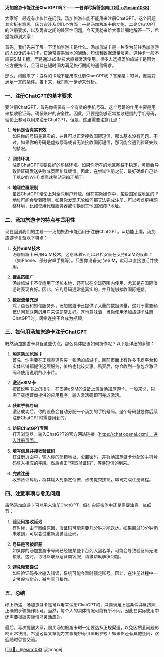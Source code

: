 **汤加旅游卡能注册ChatGPT吗？——一份详尽解答指南[[TG💪+ @esim1088](https://t.me/s/esim1088)]**

大家好！最近有小伙伴在问我，汤加旅游卡能不能用来注册ChatGPT。这个问题其实挺有意思，因为它涉及到几个方面：一是汤加旅游卡的功能，二是ChatGPT的注册要求，以及两者之间的兼容性问题。今天我就来给大家详细地解答一下，希望能帮到大家！

首先，我们先来了解一下汤加旅游卡是什么。汤加旅游卡是一种专为前往汤加旅游的人设计的手机卡，它通常提供当地的通话、短信和数据流量服务。这种卡一般不需要SIM卡槽，而是通过eSIM技术直接激活使用。很多人选择汤加旅游卡是因为它方便携带，且可以在短时间内满足旅行期间的通信需求。

那么，问题来了：这样的卡能不能用来注册ChatGPT呢？答案是：可以，但需要满足一定的条件。接下来，我们就一步步来分析。

### **一、注册ChatGPT的基本要求**

要注册ChatGPT，首先你需要有一个有效的手机号码。这个号码的作用主要是用来接收验证码，确保账户的安全性。因此，只要是能够正常接收短信的手机号码，理论上都可以用来注册ChatGPT。但是，这里需要注意几点：

1. **号码是否真实有效**  
   如果你的号码是真实的，并且可以正常接收国际短信，那么基本没有问题。不过，如果你的号码是虚拟号码或者无法接收国际短信，那可能会遇到验证失败的情况。

2. **网络环境**  
   注册ChatGPT需要良好的网络环境。如果你所在的地区网络不稳定，可能会导致验证码发送失败或页面加载缓慢。因此，在尝试注册之前，最好确保自己处于稳定的Wi-Fi或高速移动网络环境下。

3. **地理位置限制**  
   虽然ChatGPT理论上对全球用户开放，但在实际操作中，某些国家或地区的IP地址可能会受到限制。如果你发现无论如何都无法完成注册，可以考虑更换网络环境，比如使用代理服务器或切换到其他国家的IP地址。

### **二、汤加旅游卡的特点与适用性**

现在回到我们的主题——汤加旅游卡能否用于注册ChatGPT。从功能上看，汤加旅游卡具备以下特点：

1. **支持eSIM技术**  
   汤加旅游卡采用eSIM技术，这意味着它可以轻松安装在支持eSIM的设备上（如iPhone、部分安卓手机等）。只要你设备支持eSIM，就可以直接激活并使用。

2. **覆盖范围广**  
   汤加旅游卡不仅适用于汤加本地，还可以在全球范围内使用，尤其是在国际漫游时表现良好。因此，它的号码通常是真实的，并且能够接收国际短信。

3. **数据流量充足**  
   除了语音和短信服务外，汤加旅游卡还提供了大量的数据流量，这对于需要频繁访问互联网的用户来说非常友好。这也意味着，当你使用汤加旅游卡注册ChatGPT时，网络连接不会成为瓶颈。

### **三、如何用汤加旅游卡注册ChatGPT**

既然汤加旅游卡具备这些优点，那么具体应该如何操作呢？以下是详细的步骤：

1. **购买汤加旅游卡**  
   首先，你需要在正规渠道购买一张汤加旅游卡。目前市面上有许多电商平台和实体店铺都提供这项服务，价格也比较实惠。购买后，你会收到一张包含激活码和使用说明的小卡片。

2. **激活eSIM卡**  
   按照说明书上的指引，在支持eSIM的设备上激活汤加旅游卡。一般来说，只需下载运营商提供的应用程序，输入激活码即可完成激活。

3. **获取手机号码**  
   激活成功后，你的设备会自动分配一个汤加的手机号码。这个号码就是你后续注册ChatGPT时需要用到的。

4. **访问ChatGPT官网**  
   打开浏览器，输入ChatGPT的官方网站链接（https://chat.openai.com），进入注册页面。

5. **填写信息并接收验证码**  
   在注册页面中，输入你的邮箱地址、设置密码，并将汤加旅游卡分配的手机号码填入相应的字段。然后点击“获取验证码”，等待短信的到来。

6. **完成注册**  
   收到验证码后，将其输入到指定位置，点击提交按钮，即可完成注册流程。

### **四、注意事项与常见问题**

虽然汤加旅游卡可以用来注册ChatGPT，但在实际操作中还是需要注意一些细节：

1. **验证码接收延迟**  
   有时候，由于网络原因，验证码可能需要几分钟才能送达。如果超过10分钟仍未收到，可以尝试重新发送验证码。

2. **号码是否被屏蔽**  
   如果你的汤加旅游卡号码已经被某些平台列入黑名单，可能会导致验证码无法接收。这时，你可以联系运营商客服，请求帮助解决问题。

3. **避免频繁尝试**  
   如果验证码多次输入错误，系统可能会暂时锁定账号。因此，在注册过程中一定要保持耐心，避免盲目操作。

### **五、总结**

综上所述，汤加旅游卡是可以用来注册ChatGPT的，只要满足上述条件并且按照正确的步骤操作即可。当然，每个人的具体情况可能有所不同，因此在实际使用中还需要根据实际情况灵活应对。

最后，再次提醒大家，购买汤加旅游卡时一定要选择正规渠道，以免因质量问题影响正常使用。希望这篇文章能为大家提供有价值的参考！如果你还有其他疑问，欢迎随时留言交流。

[[TG💪+ @esim1088](https://t.me/s/esim1088) ![Image](https://i.postimg.cc/4NQfJmqS/Snipaste-2025-05-13-00-14-12.png)]